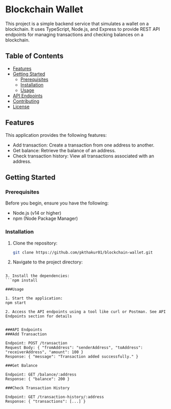 # Blockchain Wallet

This project is a simple backend service that simulates a wallet on a blockchain. It uses TypeScript, Node.js, and Express to provide REST API endpoints for managing transactions and checking balances on a blockchain.

## Table of Contents

- [Features](#features)
- [Getting Started](#getting-started)
  - [Prerequisites](#prerequisites)
  - [Installation](#installation)
  - [Usage](#usage)
- [API Endpoints](#api-endpoints)
- [Contributing](#contributing)
- [License](#license)

## Features

This application provides the following features:

- Add transaction: Create a transaction from one address to another.
- Get balance: Retrieve the balance of an address.
- Check transaction history: View all transactions associated with an address.

## Getting Started

### Prerequisites

Before you begin, ensure you have the following:

- Node.js (v14 or higher)
- npm (Node Package Manager)

### Installation

1. Clone the repository:
   ```sh
   git clone https://github.com/pkthakur01/blockchain-wallet.git

2. Navigate to the project directory:
```cd your-project

3. Install the dependencies:
```npm install

###Usage

1. Start the application:
npm start

2. Access the API endpoints using a tool like curl or Postman. See API Endpoints section for details


###API Endpoints
###Add Transaction

Endpoint: POST /transaction
Request Body: { "fromAddress": "senderAddress", "toAddress": "receiverAddress", "amount": 100 }
Response: { "message": "Transaction added successfully." }

###Get Balance

Endpoint: GET /balance/:address
Response: { "balance": 200 }

###Check Transaction History

Endpoint: GET /transaction-history/:address
Response: { "transactions": [...] }



